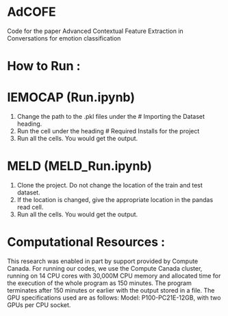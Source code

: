 # AdCOFE
Code for the paper Advanced Contextual Feature Extraction in Conversations for emotion classification

# How to Run : 

# IEMOCAP (Run.ipynb)
1. Change the path to the .pkl files under the # Importing the Dataset heading.
2. Run the cell under the heading # Required Installs for the project
3. Run all the cells. You would get the output.

# MELD (MELD_Run.ipynb)
1. Clone the project. Do not change the location of the train and test dataset.
2. If the location is changed, give the appropriate location in the pandas read cell.
3. Run all the cells. You would get the output.

# Computational Resources :

This research was enabled in part by support provided by Compute Canada. For running our codes, we use the Compute Canada cluster, running on 14 CPU cores with 30,000M CPU memory and allocated time for the execution of the whole program as 150 minutes. The program terminates after 150 minutes or earlier with the output stored in a file. The GPU specifications used are as follows: Model: P100-PC21E-12GB, with two GPUs per CPU socket.
